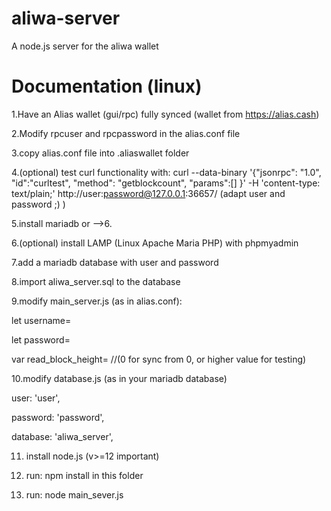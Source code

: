 # aliwa-server
A node.js server for the aliwa wallet

# Documentation (linux)

1.Have an Alias wallet (gui/rpc) fully synced (wallet from https://alias.cash)

2.Modify rpcuser and rpcpassword in the alias.conf file

3.copy alias.conf file into .aliaswallet folder


4.(optional) test curl functionality with: curl --data-binary '{"jsonrpc": "1.0", "id":"curltest", "method": "getblockcount", "params":[] }' -H 'content-type: text/plain;' http://user:password@127.0.0.1:36657/ (adapt user and password ;) )

5.install mariadb or -->6.

6.(optional) install LAMP (Linux Apache Maria PHP) with phpmyadmin

7.add a mariadb database with user and password

8.import aliwa_server.sql to the database

9.modify main_server.js (as in alias.conf):

  let username= 
  
  let password= 
  
  var read_block_height= //(0 for sync from 0, or higher value for testing)

10.modify database.js (as in your mariadb database)

  user: 'user',
  
  password: 'password',
  
  database: 'aliwa_server',
  
11. install node.js (v>=12 important)  

12. run: npm install in this folder

13. run: node main_sever.js
